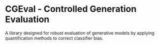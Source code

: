 # CGEval - Controlled Generation Evaluation

A library designed for robust evaluation of generative models by applying quantification methods to correct classifier bias.


